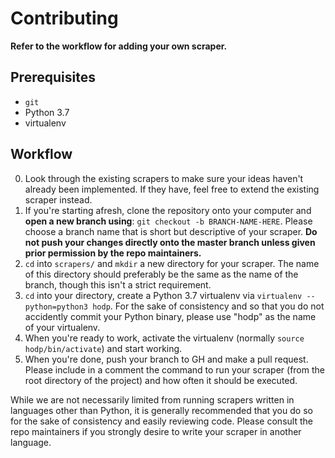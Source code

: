 # Contributing

**Refer to the workflow for adding your own scraper.**

## Prerequisites

- `git`
- Python 3.7
- virtualenv

## Workflow

0. Look through the existing scrapers to make sure your ideas haven't already been implemented. If they have, feel free to extend the existing scraper instead.
1. If you're starting afresh, clone the repository onto your computer and **open a new branch using**: `git checkout -b BRANCH-NAME-HERE`. Please choose a branch name that is short but descriptive of your scraper. **Do not push your changes directly onto the master branch unless given prior permission by the repo maintainers.**
1. `cd` into `scrapers/` and `mkdir` a new directory for your scraper. The name of this directory should preferably be the same as the name of the branch, though this isn't a strict requirement.
1. `cd` into your directory, create a Python 3.7 virtualenv via `virtualenv --python=python3 hodp`. For the sake of consistency and so that you do not accidently commit your Python binary, please use "hodp" as the name of your virtualenv.
1. When you're ready to work, activate the virtualenv (normally `source hodp/bin/activate`) and start working.
1. When you're done, push your branch to GH and make a pull request. Please include in a comment the command to run your scraper (from the root directory of the project) and how often it should be executed.

While we are not necessarily limited from running scrapers written in languages other than Python, it is generally recommended that you do so for the sake of consistency and easily reviewing code. Please consult the repo maintainers if you strongly desire to write your scraper in another language.

